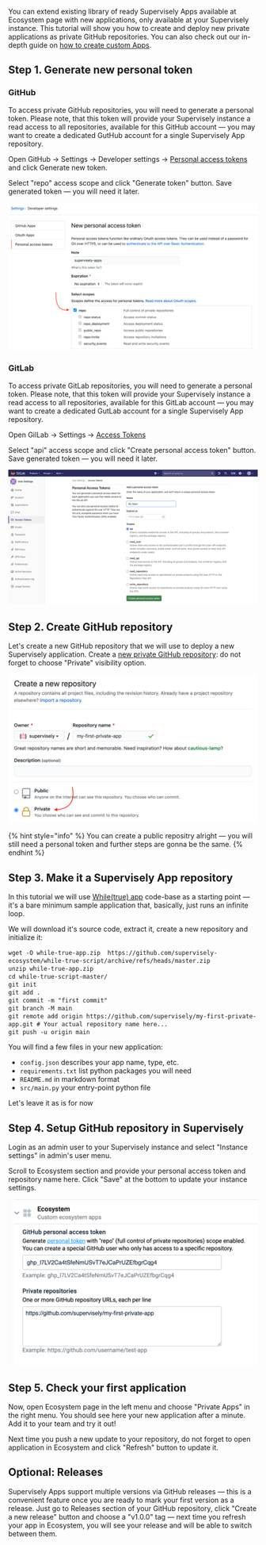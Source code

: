 You can extend existing library of ready Supervisely Apps available at Ecosystem page with new applications, only available at your Supervisely instance. This tutorial will show you how to create and deploy new private applications as private GitHub repositories. You can also check out our in-depth guide on [how to create custom Apps](https://github.com/supervisely-ecosystem/how-to-create-app).

## Step 1. Generate new personal token

### GitHub
To access private GitHub repositories, you will need to generate a personal token. Please note, that this token will provide your Supervisely instance a read access to all repositories, available for this GitHub account — you may want to create a dedicated GutHub account for a single Supervisely App repository.

Open GitHub → Settings → Developer settings → [Personal access tokens](https://github.com/settings/tokens) and click Generate new token.

Select "repo" access scope and click "Generate token" button. Save generated token — you will need it later.

![](personal-token.png)

### GitLab
To access private GitLab repositories, you will need to generate a personal token. Please note, that this token will provide your Supervisely instance a read access to all repositories, available for this GitLab account — you may want to create a dedicated GutLab account for a single Supervisely App repository.

Open GilLab → Settings → [Access Tokens](https://docs.gitlab.com/ee/user/profile/personal_access_tokens.html#create-a-personal-access-token)

Select "api" access scope and click "Create personal access token" button. Save generated token — you will need it later.

![](personal-token-gitlab.png)


## Step 2. Create GitHub repository

Let's create a new GitHub repository that we will use to deploy a new Supervisely application.  Create a [new private GitHub repository](https://github.com/new): do not forget to choose "Private" visibility option.
  
![](new-repo.png)
  
{% hint style="info" %}
You can create a public repositry alright — you will still need a personal token and further steps are gonna be the same.
{% endhint %}
  
## Step 3. Make it a Supervisely App repository

In this tutorial we will use [While(true) app](https://github.com/supervisely-ecosystem/while-true-script) code-base as a starting point — it's a bare minimum sample application that, basically, just runs an infinite loop.
  
We will download it's source code, extract it, create a new repository and initialize it:
  
```
wget -O while-true-app.zip  https://github.com/supervisely-ecosystem/while-true-script/archive/refs/heads/master.zip
unzip while-true-app.zip
cd while-true-script-master/
git init
git add .
git commit -m "first commit"
git branch -M main
git remote add origin https://github.com/supervisely/my-first-private-app.git # Your actual repository name here...
git push -u origin main
```

You will find a few files in your new application:
  
- `config.json` describes your app name, type, etc.
- `requirements.txt` list python packages you will need
- `README.md` in markdown format
- `src/main.py` your entry-point python file
  
Let's leave it as is for now
  
## Step 4. Setup GitHub repository in Supervisely
  
Login as an admin user to your Supervisely instance and select "Instance settings" in admin's user menu.
  
Scroll to Ecosystem section and provide your personal access token and repository name here. Click "Save" at the bottom to update your instance settings.
  
![](ecosystem-creds.png)

## Step 5. Check your first application
  
Now, open Ecosystem page in the left menu and choose "Private Apps" in the right menu. You should see here your new application after a minute. Add it to your team and try it out!
  
Next time you push a new update to your repository, do not forget to open application in Ecosystem and click "Refresh" button to update it.

## Optional: Releases
  
Supervisely Apps support multiple versions via GitHub releases — this is a convenient feature once you are ready to mark your first version as a release. Just go to Releases section of your GitHub repository, click "Create a new release" button and choose a "v1.0.0" tag — next time you refresh your app in Ecosystem, you will see your release and will be able to switch between them.

  
